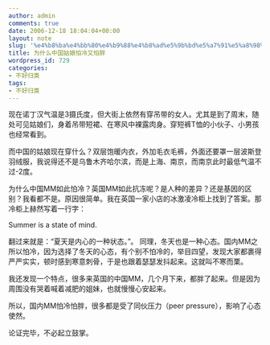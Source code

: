 ```yaml
---
author: admin
comments: true
date: 2006-12-18 18:04:04+00:00
layout: note
slug: '%e4%b8%ba%e4%bb%80%e4%b9%88%e4%b8%ad%e5%9b%bd%e5%a7%91%e5%a8%98%e6%80%95%e5%86%b7%e5%8f%88%e6%80%95%e8%83%96'
title: 为什么中国姑娘怕冷又怕胖
wordpress_id: 729
categories:
- 不好归类
tags:
- 不好归类
---
```


现在诺丁汉气温是3摄氏度，但大街上依然有穿吊带的女人。尤其是到了周末，随处可见姑娘们，身着吊带短裙、在寒风中裸露肉身。穿短裤T恤的小伙子、小男孩也经常看到。

而中国的姑娘现在穿什么？双层饱暖内衣，外加毛衣毛裤，外面还要罩一层波斯登羽绒服，我说得还不是乌鲁木齐哈尔滨，而是上海、南京，而南京此时最低气温不过-2度。

为什么中国MM如此怕冷？英国MM如此抗冻呢？是人种的差异？还是基因的区别？我看都不是。原因很简单。我在英国一家小店的冰激凌冷柜上找到了答案。那冷柜上赫然写着一行字：

Summer is a state of mind.

翻过来就是：“夏天是内心的一种状态。”。 同理，冬天也是一种心态。国内MM之所以怕冷，因为选择了冬天的心态，有个别不怕冷的，举目四望，发现大家都裹得严严实实，顿时感到寒意刺骨，于是也跟着瑟瑟发抖起来。这就叫不寒而栗。

我还发现一个特点，很多来英国的中国MM，几个月下来，都胖了起来。但是因为周围没有哭着喊着减肥的姐妹，也就慢慢心安起来。

所以，国内MM怕冷怕胖，很多都是受了同伙压力（peer pressure），影响了心态使然。

论证完毕，不必起立鼓掌。
